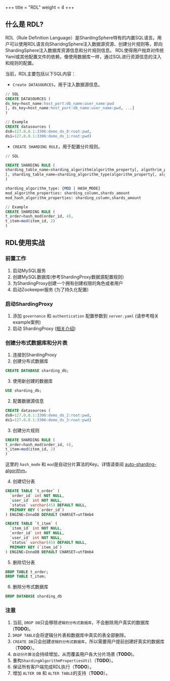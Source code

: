 +++
title = "RDL"
weight = 4
+++

## 什么是 RDL?

RDL（Rule Definition Language）是ShardingSphere特有的内置SQL语言。用户可以使用RDL语言向SharidngSphere注入数据源资源、创建分片规则等，即向ShardingSphere注入数据库资源信息和分片规则信息。
RDL使得用户抛弃对传统Yaml或其他配置文件的依赖，像使用数据库一样，通过SQL进行资源信息的注入和规则的配置。

当前，RDL主要包括以下SQL内容：

- `Create DATASOURCES`，用于注入数据源信息。

```sql
// SQL
CREATE DATASOURCES (
ds_key=host_name:host_port:db_name:user_name:pwd
[, ds_key=host_name:host_port:db_name:user_name:pwd, ...]
)

// Example
CREATE datasources (
ds0=127.0.0.1:3306:demo_ds_0:root:pwd, 
ds1=127.0.0.1:3306:demo_ds_1:root:pwd)
```
- `CREATE SHARDING RULE`，用于配置分片规则。
```sql
// SQL

CREATE SHARDING RULE (
sharding_table_name=sharding_algorithm(algorithm_property[, algothrim_property])
[, sharding_table_name=sharding_algorithm_type(algorithm_property[, algothrim_property]), ...]
)

sharding_algorithm_type: {MOD | HASH_MODE} 
mod_algorithm_properties: sharding_column,shards_amount
mod_hash_algorithm_properties: sharding_column,shards_amount

// Example
CREATE SHARDING RULE (
t_order=hash_mod(order_id, 4), 
t_item=mod(item_id, 2)
)
```

## RDL使用实战

### 前置工作

1. 启动MySQL服务
2. 创建MySQL数据库(参考ShardingProxy数据源配置规则)
3. 为ShardingProxy创建一个拥有创建权限的角色或者用户
4. 启动Zookeeper服务 (为了持久化配置)

### 启动ShardingProxy

1. 添加 `governance` 和 `authentication` 配置参数到 `server.yaml` (请参考相关example案例)
2. 启动 ShardingProxy ([相关介绍](/ch/quick-start/shardingsphere-proxy-quick-start))

### 创建分布式数据库和分片表

1. 连接到ShardingProxy
2. 创建分布式数据库

```SQL
CREATE DATABASE sharding_db;
```

3. 使用新创建的数据库

```SQL
USE sharding_db;
```

2. 配置数据源信息

```SQL
CREATE datasources (
ds0=127.0.0.1:3306:demo_ds_2:root:pwd, 
ds1=127.0.0.1:3306:demo_ds_3:root:pwd)
```

3. 创建分片规则

```SQL
CREATE SHARDING RULE (
t_order=hash_mod(order_id, 4), 
t_item=mod(item_id, 2)
)
```

这里的 `hash_mode` 和 `mod`是自动分片算法的Key。详情请查阅 [auto-sharding-algorithm](/cn/user-manual/shardingsphere-jdbc/configuration/built-in-algorithm/sharding/)。

4. 创建切分表

```SQL
CREATE TABLE `t_order` (
  `order_id` int NOT NULL,
  `user_id` int NOT NULL,
  `status` varchar(45) DEFAULT NULL,
  PRIMARY KEY (`order_id`)
) ENGINE=InnoDB DEFAULT CHARSET=utf8mb4

CREATE TABLE `t_item` (
  `item_id` int NOT NULL,
  `order_id` int NOT NULL,
  `user_id` int NOT NULL,
  `status` varchar(45) DEFAULT NULL,
  PRIMARY KEY (`item_id`)
) ENGINE=InnoDB DEFAULT CHARSET=utf8mb4
```

5. 删除切分表

```SQL
DROP TABLE t_order;
DROP TABLE t_item;
```

6. 删除分布式数据库

```SQL
DROP DATABASE sharding_db
```

### 注意

1. 当前, `DROP DB`只会移除`逻辑的分布式数据库`，不会删除用户真实的数据库 (**TODO**)。
2. `DROP TABLE`会将逻辑分片表和数据库中真实的表全部删除。
3. `CREATE DB`只会创建`逻辑的分布式数据库`，所以需要用户提前创建好真实的数据库（**TODO**）。
4. `自动分片算法`会持续增加，从而覆盖用户各大分片场景 (**TODO**)。
5. 重构`ShardingAlgorithmPropertiesUtil`（**TODO**）。
6. 保证所有客户端完成RDL执行（**TODO**）。
7. 增加 `ALTER DB` 和 `ALTER TABLE`的支持（**TODO**）。
